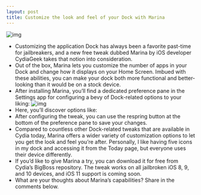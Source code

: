 ```yaml
---
layout: post
title: Customize the look and feel of your Dock with Marina
---
```

![img](http://media.idownloadblog.com/wp-content/uploads/2018/01/Marina-Dock-Settings.jpg)
* Customizing the application Dock has always been a favorite past-time for jailbreakers, and a new free tweak dubbed Marina by iOS developer CydiaGeek takes that notion into consideration.
* Out of the box, Marina lets you customize the number of apps in your Dock and change how it displays on your Home Screen. Imbued with these abilities, you can make your dock both more functional and better-looking than it would be on a stock device.
* After installing Marina, you’ll find a dedicated preference pane in the Settings app for configuring a bevy of Dock-related options to your liking:
![img](http://media.idownloadblog.com/wp-content/uploads/2018/01/Marina-Prefs.jpg)
* Here, you’ll discover options like:
* After configuring the tweak, you can use the respring button at the bottom of the preference pane to save your changes.
* Compared to countless other Dock-related tweaks that are available in Cydia today, Marina offers a wider variety of customization options to let you get the look and feel you’re after. Personally, I like having five icons in my dock and accessing it from the Today page, but everyone uses their device differently.
* If you’d like to give Marina a try, you can download it for free from Cydia’s BigBoss repository. The tweak works on all jailbroken iOS 8, 9, and 10 devices, and iOS 11 support is coming soon.
* What are your thoughts about Marina’s capabilities? Share in the comments below.

